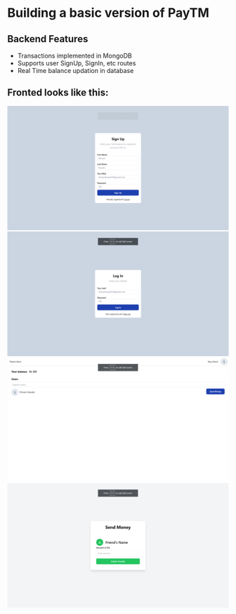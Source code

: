 # Building a basic version of PayTM

## Backend Features

- Transactions implemented in MongoDB
- Supports user SignUp, SignIn, etc routes
- Real Time balance updation in database

## Fronted looks like this:

![Alt text](https://github.com/ShivamK2002/paytm_karo/blob/main/images/signup.png)
![Alt text](https://github.com/ShivamK2002/paytm_karo/blob/main/images/signin.png)
![Alt text](https://github.com/ShivamK2002/paytm_karo/blob/main/images/dashboard.png)
![Alt text](https://github.com/ShivamK2002/paytm_karo/blob/main/images/sendmoney.png)
